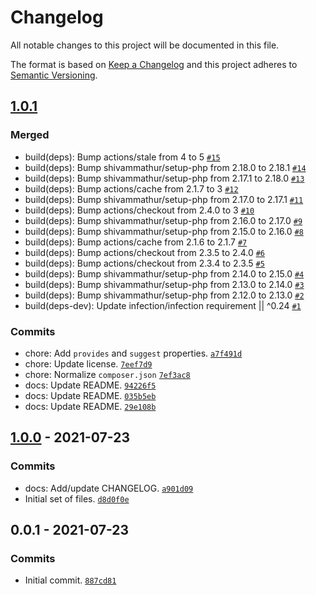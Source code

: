 # Changelog

All notable changes to this project will be documented in this file.

The format is based on [Keep a Changelog](https://keepachangelog.com/en/1.0.0/)
and this project adheres to [Semantic Versioning](https://semver.org/spec/v2.0.0.html).

## [1.0.1](https://github.com/loophp/psr17/compare/1.0.0...1.0.1)

### Merged

- build(deps): Bump actions/stale from 4 to 5 [`#15`](https://github.com/loophp/psr17/pull/15)
- build(deps): Bump shivammathur/setup-php from 2.18.0 to 2.18.1 [`#14`](https://github.com/loophp/psr17/pull/14)
- build(deps): Bump shivammathur/setup-php from 2.17.1 to 2.18.0 [`#13`](https://github.com/loophp/psr17/pull/13)
- build(deps): Bump actions/cache from 2.1.7 to 3 [`#12`](https://github.com/loophp/psr17/pull/12)
- build(deps): Bump shivammathur/setup-php from 2.17.0 to 2.17.1 [`#11`](https://github.com/loophp/psr17/pull/11)
- build(deps): Bump actions/checkout from 2.4.0 to 3 [`#10`](https://github.com/loophp/psr17/pull/10)
- build(deps): Bump shivammathur/setup-php from 2.16.0 to 2.17.0 [`#9`](https://github.com/loophp/psr17/pull/9)
- build(deps): Bump shivammathur/setup-php from 2.15.0 to 2.16.0 [`#8`](https://github.com/loophp/psr17/pull/8)
- build(deps): Bump actions/cache from 2.1.6 to 2.1.7 [`#7`](https://github.com/loophp/psr17/pull/7)
- build(deps): Bump actions/checkout from 2.3.5 to 2.4.0 [`#6`](https://github.com/loophp/psr17/pull/6)
- build(deps): Bump actions/checkout from 2.3.4 to 2.3.5 [`#5`](https://github.com/loophp/psr17/pull/5)
- build(deps): Bump shivammathur/setup-php from 2.14.0 to 2.15.0 [`#4`](https://github.com/loophp/psr17/pull/4)
- build(deps): Bump shivammathur/setup-php from 2.13.0 to 2.14.0 [`#3`](https://github.com/loophp/psr17/pull/3)
- build(deps): Bump shivammathur/setup-php from 2.12.0 to 2.13.0 [`#2`](https://github.com/loophp/psr17/pull/2)
- build(deps-dev): Update infection/infection requirement || ^0.24 [`#1`](https://github.com/loophp/psr17/pull/1)

### Commits

- chore: Add `provides` and `suggest` properties. [`a7f491d`](https://github.com/loophp/psr17/commit/a7f491d8fc1995842f9fe4075f58070c9a7ae695)
- chore: Update license. [`7eef7d9`](https://github.com/loophp/psr17/commit/7eef7d9106450872963fdcd67691ce16acf98dde)
- chore: Normalize `composer.json` [`7ef3ac8`](https://github.com/loophp/psr17/commit/7ef3ac8780abf47a2255cbc32003ee67cde50000)
- docs: Update README. [`94226f5`](https://github.com/loophp/psr17/commit/94226f559ce72008d34989f50888f1b80687e23a)
- docs: Update README. [`035b5eb`](https://github.com/loophp/psr17/commit/035b5eb5b6fb2d97a166a53ae8779cdb6d49a0b8)
- docs: Update README. [`29e108b`](https://github.com/loophp/psr17/commit/29e108b18e80516c439d1cfdf501e2105095ab2d)

## [1.0.0](https://github.com/loophp/psr17/compare/0.0.1...1.0.0) - 2021-07-23

### Commits

- docs: Add/update CHANGELOG. [`a901d09`](https://github.com/loophp/psr17/commit/a901d09b3c4c023963e2e93589333e81b4ba78cf)
- Initial set of files. [`d8d0f0e`](https://github.com/loophp/psr17/commit/d8d0f0ec67fb23a2665a67729eca50170e39d6ca)

## 0.0.1 - 2021-07-23

### Commits

- Initial commit. [`887cd81`](https://github.com/loophp/psr17/commit/887cd817ed8722fd65c09a9834ca1ed3239db0c7)
